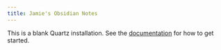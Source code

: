 ```yaml
---
title: Jamie's Obsidian Notes
---
```


This is a blank Quartz installation.
See the [documentation](https://quartz.jzhao.xyz) for how to get started.
